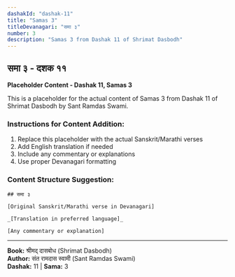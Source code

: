 ```yaml
---
dashakId: "dashak-11"
title: "Samas 3"
titleDevanagari: "समा ३"
number: 3
description: "Samas 3 from Dashak 11 of Shrimat Dasbodh"
---
```


## समा ३ - दशक ११

<!-- TODO: Add the actual Sanskrit/Marathi content here -->

**Placeholder Content - Dashak 11, Samas 3**

This is a placeholder for the actual content of Samas 3 from Dashak 11 of Shrimat Dasbodh by Sant Ramdas Swami.

### Instructions for Content Addition:
1. Replace this placeholder with the actual Sanskrit/Marathi verses
2. Add English translation if needed
3. Include any commentary or explanations
4. Use proper Devanagari formatting

### Content Structure Suggestion:
```
## समा ३

[Original Sanskrit/Marathi verse in Devanagari]

_[Translation in preferred language]_

[Any commentary or explanation]
```

---
**Book:** श्रीमद् दासबोध (Shrimat Dasbodh)  
**Author:** संत रामदास स्वामी (Sant Ramdas Swami)  
**Dashak:** 11 | **Sama:** 3
